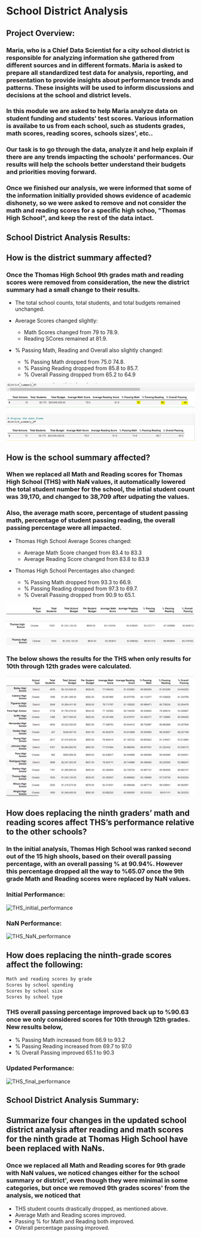 # School District Analysis

## Project Overview:

### Maria, who is a Chief Data Scientist for a city school district is responsible for analyzing information she gathered from different sources and in different formats. Maria is asked to prepare all standardized test data for analysis, reporting, and presentation to provide insights about performance trends and patterns. These insights will be used to inform discussions and decisions at the school and district levels. 
### In this module we are asked to help Maria analyze data on student funding and students' test scores. Various information is availabe to us from each school, such as students grades, math scores, reading scores, schools sizes', etc.. 
### Our task is to go through the data, analyze it and help explain if there are any trends impacting the schools' performances. Our results will help the schools better understand their budgets and priorities moving forward.
### Once we finished our analysis, we were informed that some of the information initially provided shows evidence of academic dishonety, so we were asked to remove and not consider the math and reading scores for a specific high schoo, "Thomas High School", and keep the rest of the data intact.


## School District Analysis Results:

## How is the district summary affected? 

### Once the Thomas High School 9th grades math and reading scores were removed from consideration, the new the district summary had a small change to their results.

* The total school counts, total students, and total budgets remained unchanged.
	
* Average Scores changed slightly:

  * Math Scores changed from 79 to 78.9.
  * Reading SCores remained at 81.9.

* % Passing Math, Reading and Overall also slightly changed:
  * % Passing Math dropped from 75.0 74.8.
  * % Passing Reading dropped from 85.8 to 85.7.
  * % Overall Passing dropped from 65.2 to 64.9

![](Resources/Initial_District_Summary.PNG)

![](Resources/Updated_District_Summary.PNG)

## How is the school summary affected?

### When we replaced all Math and Reading scores for Thomas High School (THS) with NaN values, it automatically lowered the total student number for the school, the intial student count was 39,170, and changed to 38,709 after udpating the values.

### Also, the average math score, percentage of student passing math, percentage of student passing reading, the overall passing percentage were all impacted.

* Thomas High School Average Scores changed:
  * Average Math Score changed from 83.4 to 83.3
  * Average Reading Score changed from 83.8 to 83.9

* Thomas High School Percentages also changed:
  * % Passing Math dropped from 93.3 to 66.9.
  * % Passing Reading dropped from 97.3 to 69.7.
  * % Overall Passing dropped from 90.9 to 65.1.


![](Resources/school_summary_header.PNG)

![](Resources/Initial_school_summary.PNG)

![](Resources/Updated_school_summary.PNG)

### The below shows the results for the THS when only results for 10th through 12th grades were calculated.


![](Resources/10th_12th_results.PNG)

## How does replacing the ninth graders’ math and reading scores affect THS’s performance relative to the other schools?

### In the initial analysis, Thomas High School was ranked second out of the 15 high shools, based on their overall passing percentage, with an overall passing % at 90.94%. However this percentage dropped all the way to %65.07 once the 9th grade Math and Reading scores were replaced by NaN values. 

### Initial Performance:
![THS_initial_performance](https://user-images.githubusercontent.com/106851167/178164733-a3d3940f-c3a4-4634-bb00-b296d0b804f4.PNG)

### NaN Performance:
![THS_NaN_performance](https://user-images.githubusercontent.com/106851167/178164764-f12f3d36-c126-4c6f-a912-b724b150492b.PNG)

## How does replacing the ninth-grade scores affect the following:
	Math and reading scores by grade
	Scores by school spending
	Scores by school size
	Scores by school type
### THS overall passing percentage improved back up to %90.63 once we only considered scores for 10th through 12th grades. New results below,

* % Passing Math increased from 66.9 to 93.2
*	% Passing Reading increased from 69.7 to 97.0
*	% Overall Passing improved 65.1 to 90.3

### Updated Performance:
![THS_final_performance](https://user-images.githubusercontent.com/106851167/178164737-997eab2c-2843-439a-8788-178220f40b99.PNG)


## School District Analysis Summary:

## Summarize four changes in the updated school district analysis after reading and math scores for the ninth grade at Thomas High School have been replaced with NaNs.

### Once we replaced all Math and Reading scores for 9th grade with NaN values, we noticed changes either for the school summary or district', even though they were minimal in some categories, but once we removed 9th grades scores' from the analysis, we noticed that

* THS student counts drastically dropped, as mentioned above.
* Average Math and Reading scores improved.
*	Passing % for Math and Reading both improved.
*	OVerall percentage passing improved.
